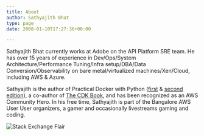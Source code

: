 ```yaml
---
title: About
author: Sathyajith Bhat
type: page
date: 2008-01-10T17:27:36+00:00

---
```


Sathyajith Bhat currently works at Adobe on the API Platform SRE team. He has over 15 years of experience in Dev/Ops/System Architecture/Performance Tuning/Infra setup/DBA/Data Conversion/Observability on bare metal/virtualized machines/Xen/Cloud, including AWS & Azure. 

Sathyajith is the author of Practical Docker with Python ([first](https://amzn.to/3B9pQaz) & [second edition](https://amzn.to/3B9pQaz)), a co-author of [The CDK Book](https://www.thecdkbook.com/), and has been recognized as an AWS Community Hero. In his free time, Sathyajith is part of the Bangalore AWS User User organizers, a gamer and occasionally livestreams gaming and coding.

![Stack Exchange Flair](https://stackexchange.com/users/flair/33230.png)



